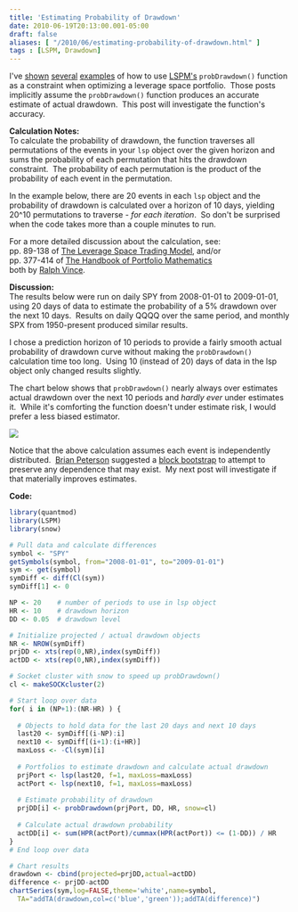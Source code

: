 ```yaml
---
title: 'Estimating Probability of Drawdown'
date: 2010-06-19T20:13:00.001-05:00
draft: false
aliases: [ "/2010/06/estimating-probability-of-drawdown.html" ]
tags : [LSPM, Drawdown]
---
```


I've [shown](http://blog.fosstrading.com/2010/01/lspm-examples.html) [several](http://blog.fosstrading.com/2010/01/lspm-with-snow.html) [examples](http://blog.fosstrading.com/2010/04/maximum-probability-of-profit.html) of how to use [LSPM's](http://r-forge.r-project.org/projects/lspm) `probDrawdown()` function as a constraint when optimizing a leverage space portfolio.  Those posts implicitly assume the `probDrawdown()` function produces an accurate estimate of actual drawdown.  This post will investigate the function's accuracy.  
  
**Calculation Notes:**  
To calculate the probability of drawdown, the function traverses all permutations of the events in your `lsp` object over the given horizon and sums the probability of each permutation that hits the drawdown constraint.  The probability of each permutation is the product of the probability of each event in the permutation.  
  
In the example below, there are 20 events in each `lsp` object and the probability of drawdown is calculated over a horizon of 10 days, yielding 20^10 permutations to traverse - _for_ _each iteration_.  So don't be surprised when the code takes more than a couple minutes to run.  
  
For a more detailed discussion about the calculation, see:  
pp. 89-138 of [The Leverage Space Trading Model](http://www.amazon.com/gp/product/0470455950?ie=UTF8&tag=fosstrading-20&linkCode=as2&camp=1789&creative=9325&creativeASIN=0470455950), and/or  
pp. 377-414 of [The Handbook of Portfolio Mathematics](http://www.amazon.com/gp/product/0471757683?ie=UTF8&tag=fosstrading-20&linkCode=as2&camp=1789&creative=390957&creativeASIN=0471757683)  
both by [Ralph Vince](http://www.ralphvince.com/).  
  
**Discussion:**  
The results below were run on daily SPY from 2008-01-01 to 2009-01-01, using 20 days of data to estimate the probability of a 5% drawdown over the next 10 days.  Results on daily QQQQ over the same period, and monthly SPX from 1950-present produced similar results.  
  
I chose a prediction horizon of 10 periods to provide a fairly smooth actual probability of drawdown curve without making the `probDrawdown()` calculation time too long.  Using 10 (instead of 20) days of data in the lsp object only changed results slightly.  
  
The chart below shows that `probDrawdown()` nearly always over estimates actual drawdown over the next 10 periods and _hardly ever_ under estimates it.  While it's comforting the function doesn't under estimate risk, I would prefer a less biased estimator.  

  

![](/post/images/20100619_probDrawdown.png)

  
Notice that the above calculation assumes each event is independently distributed.  [Brian Peterson](http://braverock.com/brian/) suggested a [block bootstrap](http://en.wikipedia.org/wiki/Bootstrapping_%28statistics%29#Moving_block_bootstrap) to attempt to preserve any dependence that may exist.  My next post will investigate if that materially improves estimates.  
  
**Code:**  

```r
library(quantmod)
library(LSPM)
library(snow)

# Pull data and calculate differences
symbol <- "SPY"
getSymbols(symbol, from="2008-01-01", to="2009-01-01")
sym <- get(symbol)
symDiff <- diff(Cl(sym))
symDiff[1] <- 0

NP <- 20    # number of periods to use in lsp object
HR <- 10    # drawdown horizon
DD <- 0.05  # drawdown level

# Initialize projected / actual drawdown objects
NR <- NROW(symDiff)
prjDD <- xts(rep(0,NR),index(symDiff))
actDD <- xts(rep(0,NR),index(symDiff))

# Socket cluster with snow to speed up probDrawdown()
cl <- makeSOCKcluster(2)

# Start loop over data
for( i in (NP+1):(NR-HR) ) {
  
  # Objects to hold data for the last 20 days and next 10 days
  last20 <- symDiff[(i-NP):i]
  next10 <- symDiff[(i+1):(i+HR)]
  maxLoss <- -Cl(sym)[i]
  
  # Portfolios to estimate drawdown and calculate actual drawdown
  prjPort <- lsp(last20, f=1, maxLoss=maxLoss)
  actPort <- lsp(next10, f=1, maxLoss=maxLoss)
  
  # Estimate probability of drawdown
  prjDD[i] <- probDrawdown(prjPort, DD, HR, snow=cl)
  
  # Calculate actual drawdown probability
  actDD[i] <- sum(HPR(actPort)/cummax(HPR(actPort)) <= (1-DD)) / HR
}
# End loop over data

# Chart results
drawdown <- cbind(projected=prjDD,actual=actDD)
difference <- prjDD-actDD
chartSeries(sym,log=FALSE,theme='white',name=symbol,
  TA="addTA(drawdown,col=c('blue','green'));addTA(difference)")
```
